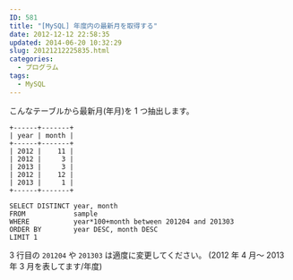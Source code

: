 ```yaml
---
ID: 581
title: "[MySQL] 年度内の最新月を取得する"
date: 2012-12-12 22:58:35
updated: 2014-06-20 10:32:29
slug: 20121212225835.html
categories:
  - プログラム
tags:
  - MySQL
---
```


こんなテーブルから最新月(年月)を 1 つ抽出します。

```language-bash
+------+-------+
| year | month |
+------+-------+
| 2012 |    11 |
| 2012 |     3 |
| 2013 |     3 |
| 2012 |    12 |
| 2013 |     1 |
+------+-------+
```

<!--more-->

```language-sql
SELECT DISTINCT year, month
FROM            sample
WHERE           year*100+month between 201204 and 201303
ORDER BY        year DESC, month DESC
LIMIT 1
```

3 行目の <code>201204</code> や <code>201303</code> は適度に変更してください。
<span class="text-muted">(2012 年 4 月～ 2013 年 3 月を表してます/年度)</span>
